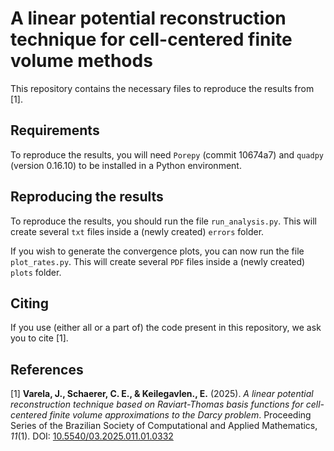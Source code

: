 # A linear potential reconstruction technique for cell-centered finite volume methods

This repository contains the necessary files to reproduce the results from [1].

## Requirements

To reproduce the results, you will need `Porepy` (commit 10674a7) and `quadpy` 
(version 0.16.10) to be installed in a Python environment.

## Reproducing the results

To reproduce the results, you should run the file `run_analysis.py`. This will 
create several `txt` files inside a (newly created) `errors` folder. 

If you wish to generate the convergence plots, you can now run the file `plot_rates.py`.
This will create several `PDF` files inside a (newly created) `plots` folder.

## Citing

If you use (either all or a part of) the code present in this repository, we ask 
you to cite [1].

## References

[1] **Varela, J., Schaerer, C. E., & Keilegavlen., E.** (2025). *A linear potential reconstruction technique based on Raviart-Thomas basis functions for cell-centered finite volume approximations to the Darcy problem*. Proceeding Series of the Brazilian Society of Computational and Applied Mathematics, *11*(1). DOI: [10.5540/03.2025.011.01.0332](https://doi.org/10.5540/03.2025.011.01.0332)
